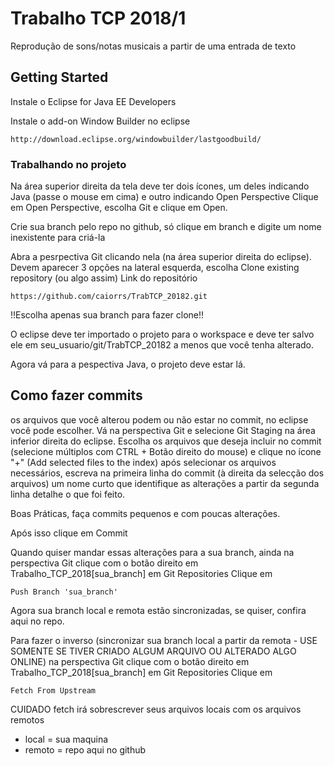# Trabalho TCP 2018/1

Reprodução de sons/notas musicais a partir de uma entrada de texto

## Getting Started

Instale o Eclipse for Java EE Developers

Instale o add-on Window Builder no eclipse

```
http://download.eclipse.org/windowbuilder/lastgoodbuild/
```

### Trabalhando no projeto

Na área superior direita da tela deve ter dois ícones, um deles indicando Java (passe o mouse em cima) e outro indicando Open Perspective
Clique em Open Perspective, escolha Git e clique em Open.

Crie sua branch pelo repo no github, só clique em branch e digite um nome inexistente para criá-la

Abra a pesrpectiva Git clicando nela (na área superior direita do eclipse).
Devem aparecer 3 opções na lateral esquerda, escolha Clone existing repository (ou algo assim)
Link do repositório

```
https://github.com/caiorrs/TrabTCP_20182.git
```

!!Escolha apenas sua branch para fazer clone!!

O eclipse deve ter importado o projeto para o workspace e deve ter salvo ele em seu_usuario/git/TrabTCP_20182 a menos que você tenha alterado.

Agora vá para a pespectiva Java, o projeto deve estar lá.

## Como fazer commits

os arquivos que você alterou podem ou não estar no commit, no eclipse você pode escolher. Vá na perspectiva Git e selecione Git Staging
na área inferior direita do eclipse. Escolha os arquivos que deseja incluir no commit (selecione múltiplos com CTRL + Botão direito do mouse) e clique no ícone "+" (Add selected files to the index)
após selecionar os arquivos necessários, escreva na primeira linha do commit (à direita da selecção dos arquivos) um nome curto que identifique as alterações
a partir da segunda linha detalhe o que foi feito.

Boas Práticas, faça commits pequenos e com poucas alterações.

Após isso clique em Commit

Quando quiser mandar essas alterações para a sua branch, ainda na perspectiva Git clique com o botão direito em Trabalho_TCP_2018[sua_branch] em Git Repositories
Clique em
```
Push Branch 'sua_branch'
```

Agora sua branch local e remota estão sincronizadas, se quiser, confira aqui no repo.

Para fazer o inverso (sincronizar sua branch local a partir da remota - USE SOMENTE SE TIVER CRIADO ALGUM ARQUIVO OU ALTERADO ALGO ONLINE)
na perspectiva Git clique com o botão direito em Trabalho_TCP_2018[sua_branch] em Git Repositories
Clique em
```
Fetch From Upstream
```

CUIDADO fetch irá sobrescrever seus arquivos locais com os arquivos remotos

- local = sua maquina
- remoto = repo aqui no github
